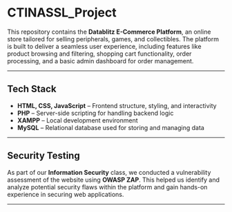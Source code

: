 # CTINASSL_Project

This repository contains the **Datablitz E-Commerce Platform**, an online store tailored for selling peripherals, games, and collectibles. The platform is built to deliver a seamless user experience, including features like product browsing and filtering, shopping cart functionality, order processing, and a basic admin dashboard for order management.

---

## Tech Stack

- **HTML, CSS, JavaScript** – Frontend structure, styling, and interactivity  
- **PHP** – Server-side scripting for handling backend logic  
- **XAMPP** – Local development environment  
- **MySQL** – Relational database used for storing and managing data

---

## Security Testing

As part of our **Information Security** class, we conducted a vulnerability assessment of the website using **OWASP ZAP**. This helped us identify and analyze potential security flaws within the platform and gain hands-on experience in securing web applications.

---
